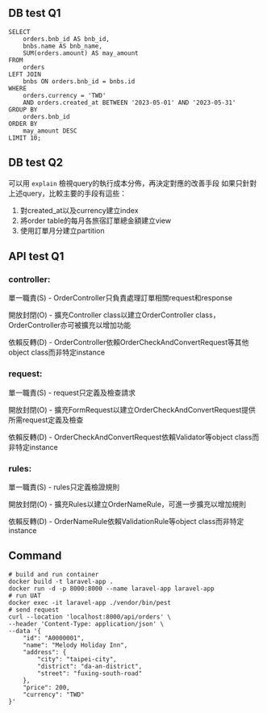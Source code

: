 ## DB test Q1

```
SELECT
    orders.bnb_id AS bnb_id,
    bnbs.name AS bnb_name,
    SUM(orders.amount) AS may_amount
FROM
    orders
LEFT JOIN
    bnbs ON orders.bnb_id = bnbs.id
WHERE
    orders.currency = 'TWD'
    AND orders.created_at BETWEEN '2023-05-01' AND '2023-05-31' 
GROUP BY
    orders.bnb_id
ORDER BY
    may_amount DESC
LIMIT 10;
```

## DB test Q2
可以用 `explain` 檢視query的執行成本分佈，再決定對應的改善手段
如果只針對上述query，比較主要的手段有這些：
1. 對created_at以及currency建立index
2. 將order table的每月各旅宿訂單總金額建立view
3. 使用訂單月分建立partition

## API test Q1

### controller:

單一職責(S) - OrderController只負責處理訂單相關request和response

開放封閉(O) - 擴充Controller class以建立OrderController class，OrderController亦可被擴充以增加功能

依賴反轉(D) - OrderController依賴OrderCheckAndConvertRequest等其他object class而非特定instance

### request:

單一職責(S) - request只定義及檢查請求

開放封閉(O) - 擴充FormRequest以建立OrderCheckAndConvertRequest提供所需request定義及檢查

依賴反轉(D) - OrderCheckAndConvertRequest依賴Validator等object class而非特定instance

### rules:

單一職責(S) - rules只定義檢證規則

開放封閉(O) - 擴充Rules以建立OrderNameRule，可進一步擴充以增加規則

依賴反轉(D) - OrderNameRule依賴ValidationRule等object class而非特定instance


## Command

```
# build and run container
docker build -t laravel-app .
docker run -d -p 8000:8000 --name laravel-app laravel-app
# run UAT
docker exec -it laravel-app ./vendor/bin/pest
# send request
curl --location 'localhost:8000/api/orders' \
--header 'Content-Type: application/json' \
--data '{
    "id": "A0000001",
    "name": "Melody Holiday Inn",
    "address": {
        "city": "taipei-city",
        "district": "da-an-district",
        "street": "fuxing-south-road"
    },
    "price": 200,
    "currency": "TWD"
}'
```
